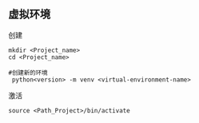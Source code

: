 ## 虚拟环境
创建
```
mkdir <Project_name>
cd <Project_name>

#创建新的环境
 python<version> -m venv <virtual-environment-name>
```

激活
```
source <Path_Project>/bin/activate
```
